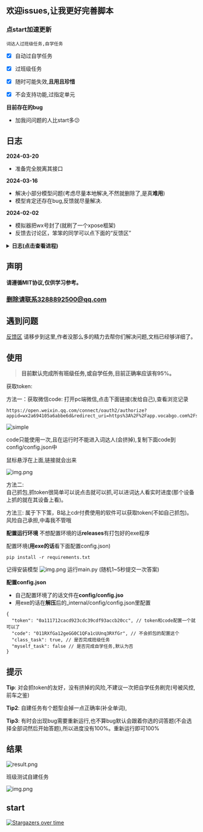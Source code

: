 ## 欢迎issues,让我更好完善脚本
### 点start加速更新
`词达人过班级任务,自学任务`
- [x] 自动过自学任务
- [x] 过班级任务
- [x] 随时可能失效,**且用且珍惜**
- [x] 不会支持功能,过指定单元


**目前存在的bug**  
+ 加我问问题的人比start多😕

## 日志
**2024-03-20**
+ 准备完全脱离其接口

**2024-03-16**
+ 解决小部分模型问题(考虑尽量本地解决,不然就删除了,是真**难用**)
+ 模型肯定还存在bug,反馈就尽量解决.

**2024-02-02**
+ 模拟器把wx号封了(就刷了一个xpose框架) 
+ 反馈去讨论区，笨笨的同学可以点下面的“反馈区”


<details> <summary> <b>日志(点击查看进程)</b> </summary>

**2024-03-15**
+ 解决第三方库转原型不好用
+ 优化思路,减少不必要的请求
+ 小范围测试没有什么bug
+ 已知bug已修复

**2024-03-14**
+ 解决英译汉bug
+ 准备解决第三方库不是很好用的问题

**2024-03-07**
+ 解决文件路径报错
+ 全盘测试没有什么大bug

**2024-03-06**
+ 过自建任务
+ 暂且不更新了,日更选手倒下了.点击start复活

**2024-03-05**
+ 过自建任务,正确率下降了,有个题型掉正确率(自己看图)
+ 思路还可以优化
+ 测试中
+ 只更新了exe,过两天传源码
+ 头大,**只更新了自建班级测试！！！**

**2024-03-03**
+ 小更新

**2024-02-28**
+ **解决一大难题**,小白获取code(也就是token的问题)
+ 解决code bug

**2024-02-27**
+ 修复自选任务bug

**2024-02-25**
+ 打包exe

**2024-02-25**
+ 95+正确率

**2024-02-25**
+ 测试中...
+ 修bug,同一个接口返回两种格式数据,服了
+ 已解决

**2024-02-24**
+ 大幅度提升正确率,解决查不到单词bug
+ 提高补全单词正确率
+ 解决汉译英走google,提高正确率
+ 准备初次打包

**2024-02-23**
+ 句子补全题型
+ 还是单词装原型bug,查单词会报错
+ 准备过自建任务

**2024-02-22**
+ 解决部分代码冗余
+ 修复已知bug
+ 增加一些错误提示

**2024-02-21**
+ 现在存在问题:
  - 补全句子题型
  - token小白不好获取

**2024-02-20**
+ 完成班级测试大部分题型

**2024-02-18**
+ 将班级任务和自学任务分开
+ 先将大致功能完成后在解决bug
+ 晚上在调试
+ 过班级任务的学习任务


**2024-02-11**
+ 仅供简单使用,明天完善功能
+ 完成简单的班级任务
+ 后面重构一下(班级任务和自学任务)  

**2024-02-01**
+ 添加加班级任务
+ start太少了,我以为没人用懒得更新。

**2024-01-03**
+ 修补没测试bug
**2023-12-26**
+ 添加无需抓包的方法

**2023-12-24**
+ 修复服务器放回错误数据

**2023-12-24**
+ 解决一部分”单词填空“bug

**2023-12-23**
+ 新增选择全部单词
+ 过单词阅读卡片

**2023-12-23**
+ 获取 abc加密方式
+ 获取header '授权‘ 加密(目前看来是固定)  
+ 暂时无法解决的bug,用第三方库个别单词无法转成原型,需要手动过该题目

**2023-12-22**
+ 修复单选bug  
+ 修复填充单词bug

**2023-12-21**

+ 汉译英
+ 英译汉
+ 听力
+ 填写句子
+ complete单词
+ 稳定85分以上

**2023-12-19**

+ 完成选择题提交
+ 后面会补全
+ 写的有点乱,后面调整一下
</details>


## 声明

**请遵循MIT协议,仅供学习参考。**

### **删除请联系3288892500@qq.com**

## 遇到问题

[反馈区](https://github.com/github123666/cidaren/discussions/7) 请移步到这里,作者没那么多的精力去帮你们解决问题,文档已经够详细了。

## 使用
> **目前默认完成所有班级任务,或自学任务,目前正确率应该有95%。**

获取token:   

方法一：获取微信code: 打开pc端微信,点击下面链接(发给自己),查看浏览记录
```angular2html
https://open.weixin.qq.com/connect/oauth2/authorize?appid=wx2a694105a6abbe6d&redirect_uri=https%3A%2F%2Fapp.vocabgo.com%2Fstudent%2F%3Fauthorize%3D0&response_type=code&scope=snsapi_userinfo&state=STATE```
```
![simple](img/simple.png)

code只能使用一次,且在运行时不能进入词达人(会挤掉),复制下面code到config/config.json中    

鼠标悬浮在上面,链接就会出来

![img.png](img/img.png)

方法二:  
自己抓包,抓token很简单可以说点击就可以抓,可以进词达人看实时进度(那个设备上抓的就在其设备上看)。

方法三:
属于下下策，B站上cdr付费使用的软件可以获取token(不如自己抓包)。风险自己承担,中毒我不管哦

**配置运行环境**
不想配置环境的话**releases**有打包好的exe程序

配置环境(**用exe的话**看下面配置config.json)
```angular2html
pip install -r requirements.txt
```
记得安装模型
![img.png](./img/spacy.png)
运行main.py (随机1~5秒提交一次答案)  

**配置config.json**
+ 自己配置环境了的话文件在**config/config.jso**
+ 用exe的话在**解压**后的_internal/config/config.json里配置
```angular2html
{
  "token": "0a111712cacd923cdc39cdf93accb20cc", // token和code配置一个就可以了
  "code": "011RXfGa12geGG0C1QFa1cUUnq3RXfGr", // 不会抓包的配置这个
  "class_task": true, // 是否完成班级任务
  "myself_task": false // 是否完成自学任务,默认为否
}
```
## 提示
**Tip**: 对会抓token的友好，没有挤掉的风险,不建议一次把自学任务刷完(号被风控,前车之鉴)

**Tip2**: 自建任务有个题型会掉一点正确率(补全单词),

**Tip3**: 有时会出现bug需要重新运行,也不算bug默认会跟着你选的词答题(不会选择全部词然后开始答题),所以进度没有100%。重新运行即可100%

  
## 结果
![result.png](./img/result.png)

班级测试自建任务

![img.png](./img/self_built.png)

## start
[![Stargazers over time](https://starchart.cc/github123666/cidaren.svg?variant=adaptive)](https://starchart.cc/github123666/cidaren)
